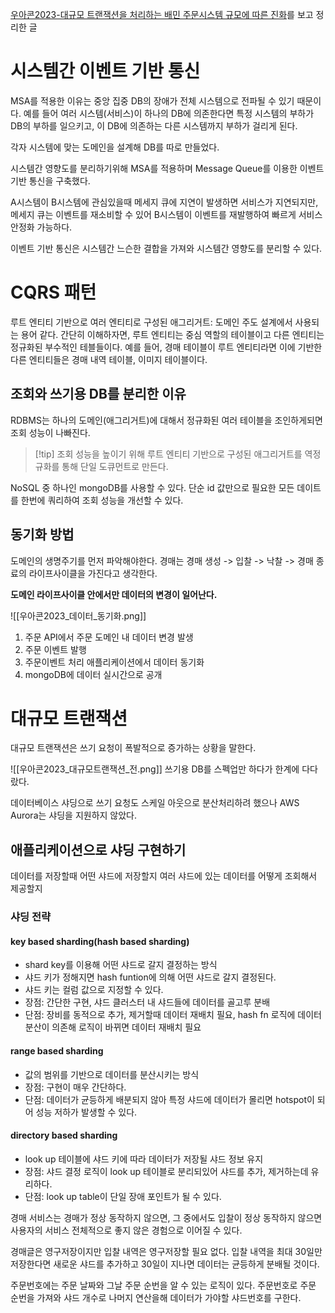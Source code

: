 [우아콘2023-대규모 트랜잭션을 처리하는 배민 주문시스템 규모에 따른 진화](https://www.youtube.com/watch?v=704qQs6KoUk)를 보고 정리한 글

# 시스템간 이벤트 기반 통신
MSA를 적용한 이유는 중앙 집중 DB의 장애가 전체 시스템으로 전파될 수 있기 때문이다.
예를 들어 여러 시스템(서비스)이 하나의 DB에 의존한다면 특정 시스템의 부하가 DB의 부하를 일으키고, 이 DB에 의존하는 다른 시스템까지 부하가 걸리게 된다.

각자 시스템에 맞는 도메인을 설계해 DB를 따로 만들었다.

시스템간 영향도를 분리하기위해 MSA를 적용하며 Message Queue를 이용한 이벤트 기반 통신을 구축했다.

A시스템이 B시스템에 관심있을때 메세지 큐에 지연이 발생하면 서비스가 지연되지만, 
메세지 큐는 이벤트를 재소비할 수 있어 B시스템이 이벤트를 재발행하여 빠르게 서비스 안정화 가능하다.

이벤트 기반 통신은 시스템간 느슨한 결합을 가져와 시스템간 영향도를 분리할 수 있다.

# CQRS 패턴
루트 엔티티 기반으로 여러 엔티티로 구성된 애그리거트: 도메인 주도 설계에서 사용되는 용어 같다.
간단히 이해하자면, 루트 엔티티는 중심 역할의 테이블이고 다른 엔티티는 정규화된 부수적인 테블들이다.
예를 들어, 경매 테이블이 루트 엔티티라면 이에 기반한 다른 엔티티들은 경매 내역 테이블, 이미지 테이블이다.
## 조회와 쓰기용 DB를 분리한 이유
RDBMS는 하나의 도메인(애그리거트)에 대해서 정규화된 여러 테이블을 조인하게되면 조회 성능이 나빠진다.

 > [!tip] 조회 성능을 높이기 위해 루트 엔티티 기반으로 구성된 애그리거트를 역정규화를 통해 단일 도큐먼트로 만든다.
 
 NoSQL 중 하나인 mongoDB를 사용할 수 있다.
 단순 id 값만으로 필요한 모든 데이트를 한번에 쿼리하여 조회 성능을 개선할 수 있다.
## 동기화 방법
도메인의 생명주기를 먼저 파악해야한다.
경매는 경매 생성 -> 입찰 -> 낙찰 -> 경매 종료의 라이프사이클을 가진다고 생각한다.

**도메인 라이프사이클 안에서만 데이터의 변경이 일어난다.**

![[우아콘2023_데이터_동기화.png]]
1. 주문 API에서 주문 도메인 내 데이터 변경 발생
2. 주문 이벤트 발행
3. 주문이벤트 처리 애플리케이션에서 데이터 동기화
4. mongoDB에 데이터 실시간으로 공개
# 대규모 트랜잭션
대규모 트랜잭션은 쓰기 요청이 폭발적으로 증가하는 상황을 말한다.

![[우아콘2023_대규모트랜잭션_전.png]]
쓰기용 DB를 스펙업만 하다가 한계에 다다랐다.

데이터베이스 샤딩으로 쓰기 요청도 스케일 아웃으로 분산처리하려 했으나 AWS  Aurora는 샤딩을 지원하지 않았다.
## 애플리케이션으로 샤딩 구현하기
데이터를 저장할때 어떤 샤드에 저장할지
여러 샤드에 있는 데이터를 어떻게 조회해서 제공할지
### 샤딩 전략
#### key based sharding(hash based sharding)
- shard key를 이용해 어떤 샤드로 갈지 결정하는 방식
- 샤드 키가 정해지면 hash funtion에 의해 어떤 샤드로 갈지 결정된다.
- 샤드 키는 컬럼 값으로 지정할 수 있다.
- 장점: 간단한 구현, 샤드 클러스터 내 샤드들에 데이터를 골고루 분배
- 단점: 장비를 동적으로 추가, 제거할때 데이터 재배치 필요, hash fn 로직에 데이터 분산이 의존해 로직이 바뀌면 데이터 재배치 필요
#### range based sharding 
- 값의 범위를 기반으로 데이터를 분산시키는 방식
- 장점: 구현이 매우 간단하다.
- 단점: 데이터가 균등하게 배분되지 않아 특정 샤드에 데이터가 몰리면 hotspot이 되어 성능 저하가 발생할 수 있다.
#### directory based sharding
- look up 테이블에 샤드 키에 따라 데이터가 저장될 샤드 정보 유지
- 장점: 샤드 결정 로직이 look up 테이블로 분리되있어 샤드를 추가, 제거하는데 유리하다.
- 단점: look up table이 단일 장애 포인트가 될 수 있다.

경매 서비스는 경매가 정상 동작하지 않으면, 그 중에서도 입찰이 정상 동작하지 않으면 사용자의 서비스 전체적으로 좋지 않은 경험으로 이어질 수 있다.

경매글은 영구저장이지만 입찰 내역은 영구저장할 필요 없다.
입찰 내역을 최대 30일만 저장한다면 새로운 샤드를 추가하고 30일이 지나면 데이터는 균등하게 분배될 것이다.

주문번호에는 주문 날짜와 그날 주문 순번을 알 수 있는 로직이 있다.
주문번호로 주문 순번을 가져와 샤드 개수로 나머지 연산을해 데이터가 가야할 샤드번호를 구한다. 